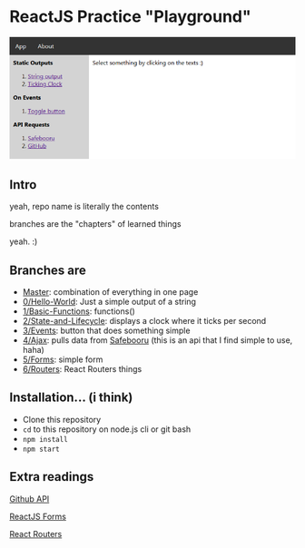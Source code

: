 # ReactJS Practice "Playground"

![image](images/homepage.png)

## Intro

yeah, repo name is literally the contents

branches are the "chapters" of learned things

yeah. :)

## Branches are

- [Master][0]: combination of everything in one page
- [0/Hello-World][1]: Just a simple output of a string
- [1/Basic-Functions][2]: functions()
- [2/State-and-Lifecycle][3]: displays a clock where it ticks per second
- [3/Events][4]: button that does something simple
- [4/Ajax][5]: pulls data from [Safebooru][sfbooru] (this is an api that I find simple to use, haha)
- [5/Forms][6]: simple form
- [6/Routers][7]: React Routers things

## Installation... (i think)

- Clone this repository
- `cd` to this repository on node.js cli or git bash
- `npm install`
- `npm start`

## Extra readings

[Github API](https://developer.github.com/v3/search/#search-users)

[ReactJS Forms](https://reactjs.org/docs/forms.html)

[React Routers](https://reacttraining.com/react-router/web/guides/quick-start)

[sfbooru]: https://safebooru.donmai.us

[0]: https://github.com/glnl/self-learn-reactjs-concepts/tree/master
[1]: https://github.com/glnl/self-learn-reactjs-concepts/tree/0/Hello-World
[2]: https://github.com/glnl/self-learn-reactjs-concepts/tree/1/Basic-Functions
[3]: https://github.com/glnl/self-learn-reactjs-concepts/tree/2/State-and-Lifecycle
[4]: https://github.com/glnl/self-learn-reactjs-concepts/tree/3/Events
[5]: https://github.com/glnl/self-learn-reactjs-concepts/tree/4/Ajax
[6]: https://github.com/glnl/self-learn-reactjs-concepts/tree/5/Forms
[7]: https://github.com/glnl/self-learn-reactjs-concepts/tree/6/Routers

